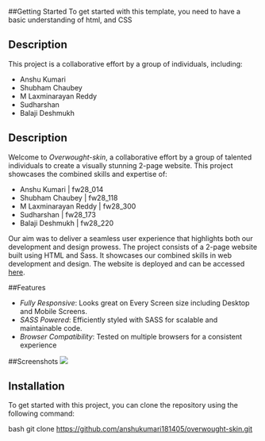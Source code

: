 ##Getting Started
To get started with this template, you need to have a basic understanding of html, and CSS

## Description

This project is a collaborative effort by a group of individuals, including:

- Anshu Kumari
- Shubham Chaubey
- M Laxminarayan Reddy
- Sudharshan
- Balaji Deshmukh

## Description

Welcome to *Overwought-skin*, a collaborative effort by a group of talented individuals to create a visually stunning 2-page website. This project showcases the combined skills and expertise of:

- Anshu Kumari | fw28_014
- Shubham Chaubey | fw28_118
- M Laxminarayan Reddy | fw28_300
- Sudharshan | fw28_173
- Balaji Deshmukh | fw28_220

Our aim was to deliver a seamless user experience that highlights both our development and design prowess.
The project consists of a 2-page website built using HTML and Sass. It showcases our combined skills in web development and design. The website is deployed and can be accessed [here](https://cw-p5.netlify.app/).

##Features
- *Fully Responsive*: Looks great on Every Screen size including Desktop and Mobile Screens.
- *SASS Powered*: Efficiently styled with SASS for scalable and maintainable code.
- *Browser Compatibility*: Tested on multiple browsers for a consistent experience

##Screenshots 
<img src="https://github.com/anshukumari181405/overwought-skin/assets/82680213/9bcd765b-34f2-44df-acb4-77c4a5c26193">

## Installation

To get started with this project, you can clone the repository using the following command:

bash
git clone https://github.com/anshukumari181405/overwought-skin.git
